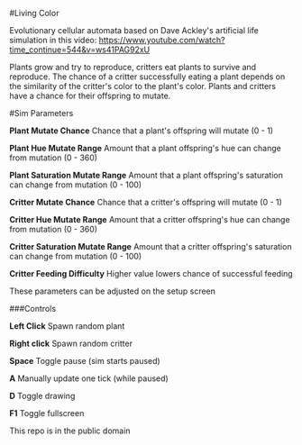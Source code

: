 #Living Color

Evolutionary cellular automata based on Dave Ackley's artificial life simulation in this video: https://www.youtube.com/watch?time_continue=544&v=ws41PAG92xU

Plants grow and try to reproduce, critters eat plants to survive and reproduce. The chance of a critter successfully eating a plant depends on the similarity of the
 critter's color to the plant's color. Plants and critters have a chance for their offspring to mutate.

#Sim Parameters

**Plant Mutate Chance**  Chance that a plant's offspring will mutate (0 - 1)

**Plant Hue Mutate Range**  Amount that a plant offspring's hue can change from mutation (0 - 360) 

**Plant Saturation Mutate Range**  Amount that a plant offspring's saturation can change from mutation (0 - 100)

**Critter Mutate Chance**  Chance that a critter's offspring will mutate (0 - 1)

**Critter Hue Mutate Range**  Amount that a critter offspring's hue can change from mutation (0 - 360)

**Critter Saturation Mutate Range**  Amount that a critter offspring's saturation can change from mutation (0 - 100)

**Critter Feeding Difficulty**  Higher value lowers chance of successful feeding

These parameters can be adjusted on the setup screen


###Controls

**Left Click** Spawn random plant

**Right click** Spawn random critter

**Space** Toggle pause (sim starts paused)

**A** Manually update one tick (while paused)

**D** Toggle drawing

**F1** Toggle fullscreen

This repo is in the public domain